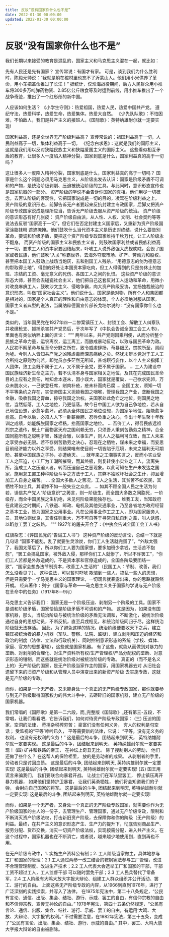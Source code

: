 ```yaml
---
title: 反驳“没有国家你什么也不是”
date: 2022-01-30 00:00:00
updated: 2022-01-30 00:00:00
---
```


# 反驳“没有国家你什么也不是”

我们长期以来接受的教育是混乱的，国家主义和马克思主义混在一起，就比如：

先有人民还是先有国家？
宣传常说：有国才有家。
可是，谈到我们为什么胜利时，陈毅元帅说：“我就是躺在棺材里也忘不了沂蒙山人。他们用小米供养了革命，用小车把革命推过了长江！” 据统计，仅淮海战役期间，后方人民群众用小推车将300多万吨弹药物资、2.85亿公斤粮食等及时运到前线，用小推车推出了一个战争奇迹，推出了一个红彤彤的新中国。

人应该如何生活？
《小学生守则》：热爱祖国，热爱人民，热爱中国共产党。 遵纪守法，热爱科学，热爱生命，热爱集体。热爱大自然。
《少先队队歌》：不怕困难，不怕敌人，我们是共产主义的接班人。《国际歌》：英特纳雄耐尔就一定要实现!

国家利益高，还是全世界无产阶级利益高？
宣传常说的：祖国利益高于一切，人民利益高于一切，集体利益高于一切。
《纪念白求恩》：这就是我们的国际主义，这就是我们用以反对狭隘民族主义和狭隘爱国主义的国际主义。
这些看似相互矛盾的教育，让很多人一度陷入精神分裂，国家到底是什么，国家利益真的高于一切吗？

这让很多人一度陷入精神分裂，国家到底是什么，国家利益真的高于一切吗？
国家是什么这个问题必须用马克思主义，从阶级出发去认识：国家是阶级矛盾不可调和的产物，是统治阶级剥削、压迫被统治阶级的工具。与此同时，意识形态宣传也是国家机器的一部分。
资产阶级的学说不会告诉你国家的真相。他们用尽一切概念，去否认阶级的客观性，它把国家说成是一切的目的，凌驾在阶级利益之上。
资产阶级的意识形态，前脚告诉无产者要起来反抗封建主专政国家，后脚又把资产阶级专政国家说成是理所应当，告诉无产阶级去服从资产阶级的统治。
资产阶级的意识形态有好几张皮：
资产阶级自由派，从人性、人权、文明、社会契约等等说法去反驳“国家高于一切”，但它们在否定封建主义国家后，又重新为资产阶级国家涂脂抹粉 遮遮掩掩。他们鼓吹什么当代资本主义是历史对终结，说什么要告别革命，要调和阶级矛盾，要把这个资产阶级专政国家维持千秋万代，让工人阶级永不翻身。
而资产阶级的国家主义和民族主义者，则鼓吹国家利益或者民族利益高于一切，要求工人和资本家要团结起来，吓唬工人说外敌强大虎视眈眈，会毁了国家或者民族，他们鼓吹“入关”称霸世界，去海外夺取市场、矿产、劳动力和股权，甚至把本国工人鼓动上战场当炮灰，去和别国工人残杀，“用德意志的剑为德意志的犁取得土地”，得到的好处让本国资本家吃肉，但工人得得到的只是务休止的加班、冻结的工资、毫无意义的死伤、各国工人之间的仇恨。
这些资产阶级的意识形态大师，甚至会去碰瓷社会主义，他们把自己这套反对工人运动和革命，用微小对改良麻痹工人，鼓吹沙文主义、侵略争霸，向大资产阶级妥协，宣扬独裁统治的意识形态，叫做“国家社会主义”。他们说什么，国家是绝对物，所有个人和集团都是相对的，国家是个人真正的理性和自由意志的体现，个人必须绝对服从国家。
国家主义者典型的说法，当属纳粹德国宣传部长戈培尔说的：“没有国家你什么也不是。”

类似的，当年国民党在1927年四一二惨案镇压工人、封锁工会、解散工人纠察队并收缴枪支、抓捕杀害共产党员后，于次年写了《中执会告诫全国工会工人书》，里面也有类似纳粹上面的言论：
“““
两年以来，共产党则因乘利便，从而分析整个民族之革命力量，运农离农，运工离工，而酿成暴动反动，以致与国民革命为敌。人民初不察革命与反革命分野之所在，致令威虐肆扬，苛暴细民，焚掠所至，闾阎为墟。今则人人皆知共产党之凶残虐毒而深恶痛绝之矣。然犹末辩本党对于工人工会所持之原则为何若，即党员亦多茫然无所知，甚或瞑行妄作，以个人主义指挥工人团体，致工会既不属于工人，又不属于全党，更不属于国家。
...
工人为建设中国民族经济新生命之主力，若不认清本身与国家相关之地位，及其在完成国民革命目的上应有之责任，唯知舍本逐末，因小误大，国家犹是覆巢，一己欲求完卵，万众未脱水火，一己欲登衽席，剜肉补疮，疮未补而肉已腐
...
全国工友，须知一切不平等条约之存在，实使帝国主义扼锁我国之咽喉，管理我国之产业，垄断我国之金融，吸收我国之膏血，掠夺我国之治权。夫国家处此危亡之地位，则国民之地位，当然低落，工人之地位，乃更低落。故今日中国工人欲为自己争地位，若从自己地位设想，必愈争愈坏，必须从全体国民之地位设想，为国家争地位，始能愈争愈高。自今以后，必须人人下一卧薪尝胆、忍辱负重之决心，作出十年生聚十年教训之成绩，始能解脱国家之桎梏，抬高国家之地位。
...
吾侪工人，得吾民族远祖烈宗之遗传，既土广而物富天府之国利赖无穷，只须吾人秉刻苦勤劳之精神，合全国同胞所有之聪明才智，殊途合辙，以事生产，则人人之福利可立致，而工人未来之享受亦必无限。若不存刻苦勤劳之决心，忍现在之牺牲，谋未来之幸福，而妄思目前经济能力以外之享受，则结果唯有使目前一切皆陷于厄境，未来之福利无可期盼。甚至中国民族之子孙，亦遭绝灭。
...
就年来之工潮事实言之，反而小实业受工人之压迫，小工厂为工潮所摧毁，而其终极，则复转使小实业之工人，流离失所，造成工人之压迫人者，转而压迫自己之恶现象。以此可知在生产未发达之国家，施用怠工罢工种种阶级斗争之方法于工人，其弊不独败坏社会之生计，抑且增加工人自身之痛苦。
...
全国大多数人之苦况，工人之生活，其贫苦不如农民，其牺牲不如士兵，其凄惨不如一般失业之众庶。
...
如其不顾全国人民之生活为何若，误信共产党人“阶级意识”之莠言，则一阶级生，而全国大多数之同胞死，一阶级存，而全中国民族之生机绝，未见何阶级果能独存也。
...
维我工友，当知政府在此建设之时期间，凡铁道、邮政、电机及其他交通事业，乃至各省地方政府经营之基本工业，皆为国家之公用事业。凡在公用事业作工之工人，即为国家服务人员，其地位则优良，其责任则重大，万不可自等于寻常自私自利之辈，叫人诱惑，以蹈怠工罢工之歧路。
”””
1927年的屠夫开会了：《中执会告诫全国工会工人书》

红旗杂志：《评国民党的“告诫工人书”》
这种资产阶级的反动言论，总结一下就是几句话 “国家不能乱，乱了就要生灵涂炭，你们工人生活就完蛋了”，“外敌太强了，我国太落后了，所以你们工人要为国家想，要多加班少拿钱，生活苦不抱怨”，“罢工会搞乱国家，被外敌入侵，那样你们工人就惨了，所以不许罢工”，“你们工人苦都是外敌造成的，不是资本家和官僚造成的，全国各阶级要团结一致”，“国家会想办法节制资本，改善工人生活的”（民国工人：节制、改善，我们怎么没看见？）。
这种说法，可以暂时吓唬 欺骗到一些人，搞乱一些人的思想，但是只需要学一学马克思主义的国家理论，一切谎言就暴露出来，你的思路就豁然开朗。
经典著作：列宁《国家与革命――马克思主义关于国家的学说与无产阶级在革命中的任务》（1917年8―9月）

马克思主义告诉我们：
国家无是一个阶级压迫、剥削另一个阶级的工具。国家不是调和阶级矛盾，国家恰恰是阶级矛盾不可调和的产物。
这是因为，如果没有国家机器，那么，当统治阶级与被统治阶级的矛盾无法调和，不断激化，被统治阶级通过自身的思想动员，不断反抗，直至兵戎相见，和统治阶级同归于尽，这样统治阶级就无法存活。
因此，为了避免这样的情况，统治阶级便要收天下之兵，建立镇压被统治者的暴力机器（军队、警察、法院、监狱）、建立剥削和压迫的经济和政治的制度（法律、立法和行政机关）、同时控制意识形态的系统（学校、媒体、家庭、官方的思想灌输），这些就是国家机器。
有了这些，就能从而做到对暴力的垄断、对剥削的合理化、对生产资料所有权/生产管理权/产品分配权的垄断、对意识形态的钳制，而这些就是统治阶级对被统治阶级的专政。
真正的（而不是名义上的）无产阶级的国家，是无产阶级当家作主的国家，用国家机器去对 从旧社会遗留下来的旧资产阶级和从管理人员中演变出来的新资产阶级 去实施专政，这就是无产阶级的专政。

而你，如果是一个无产者，又未能身处一个真正的无产阶级专政国家，那你就要参与到无产阶级取得国家权力的伟大斗争中，去砸碎旧的国家机器，建立无产阶级的国家机器。

我们常唱的《国际歌》是第一二六段，而_完整版《国际歌》_还有第三-五段，不常唱，让我们看看吧，它告诉我们，如何对待资产阶级专政国家：
(三)
压迫的国家，空洞的法律， 苛捐杂税榨穷苦；
豪富们没有任何义务， 穷人的权利是句空话；
受监视的“平等’呻吟已久， 平等需要新的法律，它说：
“平等，没有无义务的权利， 也没有无权利的义务！”
这是最后的斗争，团结起来到明天，
英特纳雄耐尔就一定要实现。
这是最后的斗争，团结起来到明天，
英特纳雄耐尔就一定要实现！
(四)
矿井和铁路的帝王， 在神坛上奇丑无比。
除了搜刮别人的劳动， 他们还做了些什么？
在这帮人的保险柜里， 放的是劳动者的成果。
从剥削者的手里， 劳动者只是讨回血债。
这是最后的斗争, 团结起来到明天,
英特纳雄耐尔就一定要实现!
这是最后的斗争, 团结起来到明天,
英特纳雄耐尔就一定要实现!
(五)
国王用谎言来骗我们， 我们要联合向暴君开战。
让战士们在军队里罢工， 停止镇压离开暴力机器，
如果他们坚持护卫暴君， 让我们英勇牺牲，
他们将会知道我们的子弹， 会射向自己国家的将军。
这是最后的斗争, 团结起来到明天,
英特纳雄耐尔就一定要实现!
这是最后的斗争, 团结起来到明天,
英特纳雄耐尔就一定要实现!

而你，如果是一个无产者，又身处一个真正的无产阶级专政国家，就需要你作为无产阶级国家的主人的一份子，去管理生产、管理国家，通过无产阶级专政，限制和不断消灭资产阶级法权，打击新旧资产阶级，去保障你和你的阶级（无产阶级）的利益。最终，在共产主义的意识形态产生、生产力的提升下，彻底告别商品生产、按劳分配、货币交换，消灭一切资产阶级法权，实现按需分配，进入共产主义。在这个过程中，国家机器也在不断消亡，或者说，越来越少地使用到，直到再也不用。

在无产阶级专政中，1. 实施生产资料公有制；2. 工人阶级当家做主，具体地参与工厂和国家的管理：2.1 工人通过两参一改三结合的鞍钢宪法参与工厂管理，改进不合理管理制度、改进生产技术；2.2 工人代表大会选举工厂和国家的干部，干部工资不超过工人，工人监督干部 可以随时罢免干部；2.3 工人民兵替代了常备军，2.4 工人阶级有大鸣大放大字报大辩论、组建工人群众组织并公开活动、罢工、游行的自由。
上面这些无产阶级专政的内容，从1966到直到1976年，进行了广泛深刻的实践探索，并写入了法律。
在1975年宪法中，第二十八条规定，“公民有言论、通信、出版、集会、结社、游行、示威、罢工的自由，有信仰宗教的自由和不信仰宗教、宣传无神论的自由。”
1978年宪法，第四十五条仍然规定，“公民有言论、通信、出版、集会、结社、游行、示威、罢工的自由，有运用‘大鸣、大放、大辩论、大字报’的权利。”
不过需要注意，在1982年宪法，第三十五条，变成了“公民有言论、出版、集会、结社、游行、示威的自由。” 其中，罢工、大鸣大放大字报大辩论的自由被删除。

